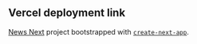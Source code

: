 ## Vercel deployment link

[News Next](https://news-next-two.vercel.app/) project bootstrapped with [`create-next-app`](https://nextjs.org/docs/app/api-reference/cli/create-next-app).

